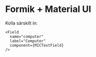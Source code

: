 # Formik + Material UI

Kolla särskilt in:

```
<Field
  name="computer"
  label="Computer"
  component={MICTextField}
/>
```
